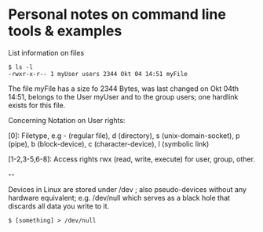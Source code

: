 # Personal notes on command line tools & examples

List information on files

    $ ls -l
    -rwxr-x-r-- 1 myUser users 2344 Okt 04 14:51 myFile

The file myFile has a size fo 2344 Bytes, was last changed on Okt 04th 14:51, belongs to the User myUser and to the group users; one hardlink exists for this file.

Concerning Notation on User rights:

[0]: Filetype, e.g - (regular file), d (directory), s (unix-domain-socket), p (pipe), b (block-device), c (character-device), l (symbolic link)

[1-2,3-5,6-8]: Access rights rwx (read, write, execute) for user, group, other.

--

Devices in Linux are stored under /dev ; also pseudo-devices without any hardware equivalent;
e.g. /dev/null which serves as a black hole that discards all data you write to it.

    $ [something] > /dev/null


